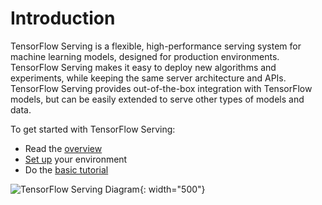 ---
---

# Introduction

TensorFlow Serving is a flexible, high-performance serving system for machine
learning models, designed for production environments. TensorFlow Serving
makes it easy to deploy new algorithms and experiments, while keeping the same
server architecture and APIs. TensorFlow Serving provides out-of-the-box
integration with TensorFlow models, but can be easily extended to serve other
types of models and data.

To get started with TensorFlow Serving:

* Read the [overview](architecture_overview)
* [Set up](setup) your environment
* Do the [basic tutorial](serving_basic)



![TensorFlow Serving Diagram](images/tf_diagram.svg){: width="500"}
